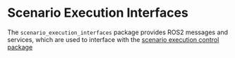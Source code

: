 # Scenario Execution Interfaces

The `scenario_execution_interfaces` package provides ROS2 messages and services, which are used to interface with the [scenario execution control package](../scenario_execution_control/README.md)
